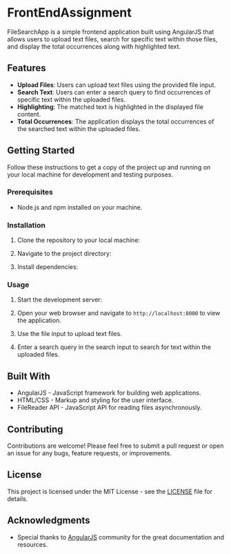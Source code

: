 # FrontEndAssignment

FileSearchApp is a simple frontend application built using AngularJS that allows users to upload text files, search for specific text within those files, and display the total occurrences along with highlighted text.

## Features

- **Upload Files**: Users can upload text files using the provided file input.
- **Search Text**: Users can enter a search query to find occurrences of specific text within the uploaded files.
- **Highlighting**: The matched text is highlighted in the displayed file content.
- **Total Occurrences**: The application displays the total occurrences of the searched text within the uploaded files.

## Getting Started

Follow these instructions to get a copy of the project up and running on your local machine for development and testing purposes.

### Prerequisites

- Node.js and npm installed on your machine.

### Installation

1. Clone the repository to your local machine:


2. Navigate to the project directory:


3. Install dependencies:


### Usage

1. Start the development server:


2. Open your web browser and navigate to `http://localhost:8000` to view the application.

3. Use the file input to upload text files.

4. Enter a search query in the search input to search for text within the uploaded files.

## Built With

- AngularJS - JavaScript framework for building web applications.
- HTML/CSS - Markup and styling for the user interface.
- FileReader API - JavaScript API for reading files asynchronously.

## Contributing

Contributions are welcome! Please feel free to submit a pull request or open an issue for any bugs, feature requests, or improvements.

## License

This project is licensed under the MIT License - see the [LICENSE](LICENSE) file for details.

## Acknowledgments

- Special thanks to [AngularJS](https://angularjs.org/) community for the great documentation and resources.

